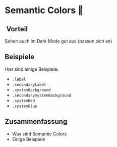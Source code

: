 # Semantic Colors 🎨

##  Vorteil
Sehen auch im Dark Mode gut aus (passen sich an)

## Beispiele
Hier sind einige Beispiele:

- `.label`
- `.secondaryLabel`
- `.systemBackground`
- `.secondarySystemBackground`
- `.systemRed`
- `.systemBlue`

## Zusammenfassung
- Was sind Semantic Colors
- Einige Beispiele